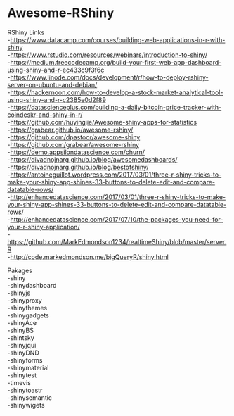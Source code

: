 # Awesome-RShiny

RShiny Links\
-https://www.datacamp.com/courses/building-web-applications-in-r-with-shiny  
-https://www.rstudio.com/resources/webinars/introduction-to-shiny/  
-https://medium.freecodecamp.org/build-your-first-web-app-dashboard-using-shiny-and-r-ec433c9f3f6c  
-https://www.linode.com/docs/development/r/how-to-deploy-rshiny-server-on-ubuntu-and-debian/  
-https://hackernoon.com/how-to-develop-a-stock-market-analytical-tool-using-shiny-and-r-c2385e0d2f89  
-https://datascienceplus.com/building-a-daily-bitcoin-price-tracker-with-coindeskr-and-shiny-in-r/  
-https://github.com/huyingjie/Awesome-shiny-apps-for-statistics  
-https://grabear.github.io/awesome-rshiny/  
-https://github.com/dpastoor/awesome-shiny  
-https://github.com/grabear/awesome-rshiny  
-https://demo.appsilondatascience.com/churn/  
-https://divadnojnarg.github.io/blog/awesomedashboards/  
-https://divadnojnarg.github.io/blog/bestofshiny/  
-https://antoineguillot.wordpress.com/2017/03/01/three-r-shiny-tricks-to-make-your-shiny-app-shines-33-buttons-to-delete-edit-and-compare-datatable-rows/  
-http://enhancedatascience.com/2017/03/01/three-r-shiny-tricks-to-make-your-shiny-app-shines-33-buttons-to-delete-edit-and-compare-datatable-rows/  
-http://enhancedatascience.com/2017/07/10/the-packages-you-need-for-your-r-shiny-application/  
-https://github.com/MarkEdmondson1234/realtimeShiny/blob/master/server.R  
-http://code.markedmondson.me/bigQueryR/shiny.html  

Pakages  
-shiny  
-shinydashboard  
-shinyjs  
-shinyproxy  
-shinythemes  
-shinygadgets  
-shinyAce  
-shinyBS  
-shintsky  
-shinyjqui  
-shinyDND  
-shinyforms  
-shinymaterial  
-shinytest  
-timevis  
-shinytoastr  
-shinysemantic  
-shinywigets  

